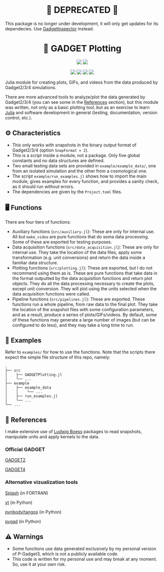<div align="center">
    <h1>🚨 DEPRECATED 🚨</h1>
</div>

This package is no longer under development, it will only get updates for its dependecies. Use [GadgetInspector](https://github.com/Ezequiel92/GadgetInspector) instead.

<div align="center">
    <h1>🌌 GADGET Plotting</h1>
</div>

<p align="center">
    <a href="https://github1s.com/ezequiel92/GADGETPlotting"><img src="http://forthebadge.com/images/badges/built-with-science.svg"></a>
    <a href="https://julialang.org"><img src="https://forthebadge.com/images/badges/made-with-julia.svg"></a>
</p>

<p align="center">
    <a href="https://codecov.io/github/ezequiel92/GADGETPlotting?branch=main"><img src="https://img.shields.io/codecov/c/github/ezequiel92/GADGETPlotting?style=flat&logo=Codecov&labelColor=2B2D2F"></a>
    <a href="https://github.com/ezequiel92/GADGETPlotting/actions"><img src="https://img.shields.io/github/actions/workflow/status/ezequiel92/GADGETPlotting/run_tests.yml?logo=GitHub&labelColor=2B2D2F"></a>
    <a href="https://github.com/ezequiel92/GADGETPlotting/blob/main/LICENSE"><img src="https://img.shields.io/github/license/ezequiel92/GADGETPlotting?style=flat&logo=GNU&labelColor=2B2D2F"></a>
    <a href="https://ezequiel92.github.io/GADGETPlotting/dev"><img src="https://img.shields.io/badge/docs-dev-blue.svg?style=flat&logo=GitBook&labelColor=2B2D2F"></a>
</p>

Julia module for creating plots, GIFs, and videos from the data produced by Gadget2/3/4 simulations.

There are more advanced tools to analyze/plot the data generated by Gadget2/3/4 (you can see some in the [References](https://github.com/ezequiel92/GADGETPlotting#-references) section), but this module was written, not only as a basic plotting tool, but as an exercise to learn [Julia](https://julialang.org/) and software development in general (testing, documentation, version control, etc.).

## ⚙️ Characteristics

- This only works with snapshots in the binary output format of Gadget2/3/4 (option `SnapFormat = 2`).
- This is a script inside a module, not a package. Only five global constants and no data structures are defined.
- Two small testing data sets are provided in `example/example_data/`, one from an isolated simulation and the other from a cosmological one.
- The script `example/run_examples.jl` shows how to import the main module, gives examples for every function, and provides a sanity check, as it should run without errors.
- The dependencies are given by the `Project.toml` files.

## 🖥️ Functions

There are four tiers of functions:

- Auxiliary functions (`src/auxiliary.jl`): These are only for internal use. All but `make_video` are pure functions that do soma data processing. Some of these are exported for testing purposes.
- Data acquisition functions (`src/data_acquisition.jl`): These are only for internal use. They take the location of the data files, apply some transformation (e.g. unit conversions) and return the data inside a familiar data structure.
- Plotting functions (`src/plotting.jl`): These are exported, but I do not recommend using them as is. These are pure functions that take data in the format outputted by the data acquisition functions and return plot objects. They do all the data processing necessary to create the plots, except unit conversion. They will plot using the units selected when the data acquisition functions were called.
- Pipeline functions (`src/pipelines.jl`): These are exported. These functions run a whole pipeline, from raw data to the final plot. They take the location of the snapshot files with some configuration parameters, and as a result, produce a series of plots/GIFs/videos. By default, some of these functions may generate a large number of images (but can be configured to do less), and they may take a long time to run.

## 📘 Examples

Refer to `examples/` for how to use the functions. Note that the scripts there expect the simple file structure of this repo, namely:

    .
    ├── src
    │    ├── GADGETPlotting.jl 
    │    └── ...
    ├── example  
    │    ├── example_data
    │    │    └── ...
    │    ├── run_examples.jl
    │    └── ...
    └── ...

## 🔗 References

I make extensive use of [Ludwig Boess](https://github.com/LudwigBoess/) packages to read snapshots, manipulate units and apply kernels to the data.

### Official GADGET

[GADGET2](https://wwwmpa.mpa-garching.mpg.de/gadget/)

[GADGET4](https://wwwmpa.mpa-garching.mpg.de/gadget4/)

### Alternative vizualization tools

[Splash](https://splash-viz.readthedocs.io/en/latest/) (in FORTRAN)

[yt](https://yt-project.org/) (in Python)

[pynbody/tangos](https://pynbody.github.io/) (in Python)

[pygad](https://bitbucket.org/broett/pygad/src/master/) (in Python)

## ⚠️ Warnings

- Some functions use data generated exclusively by my personal version of P-Gadget3, which is not a publicly available code.
- This code is written for my personal use and may break at any moment. So, use it at your own risk.
